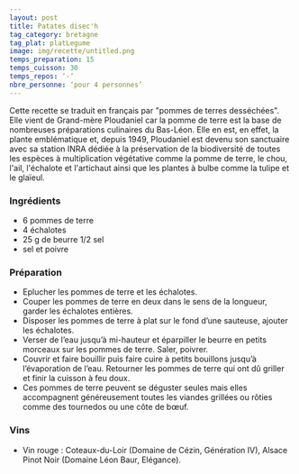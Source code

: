 ```yaml
---
layout: post
title: Patates disec'h
tag_category: bretagne
tag_plat: platLegume
image: img/recette/untitled.png
temps_preparation: 15
temps_cuisson: 30
temps_repos: ‘-‘
nbre_personne: ‘pour 4 personnes’
---
```

Cette recette se traduit en français par "pommes de terres desséchées". Elle vient de Grand-mère Ploudaniel car la pomme de terre est la base de nombreuses préparations culinaires du Bas-Léon. Elle en est, en effet, la plante emblématique et, depuis 1949, Ploudaniel est devenu son sanctuaire avec sa station INRA dédiée à la préservation de la biodiversité de toutes les espèces à multiplication végétative comme la pomme de terre, le chou, l'ail, l'échalote et l'artichaut ainsi que les plantes à bulbe comme la tulipe et le glaïeul.    

### Ingrédients
* 6 pommes de terre
* 4 échalotes
* 25 g de beurre 1/2 sel
* sel et poivre

### Préparation
* Eplucher les pommes de terre et les échalotes.
* Couper les pommes de terre en deux dans le sens de la longueur, garder les échalotes entières.
* Disposer les pommes de terre à plat sur le fond d’une sauteuse, ajouter les échalotes.
* Verser de l’eau jusqu’à mi-hauteur et éparpiller le beurre en petits morceaux sur les pommes de terre. Saler, poivrer.
* Couvrir et faire bouillir puis faire cuire à petits bouillons jusqu’à l’évaporation de l’eau. Retourner les pommes de terre qui ont dû griller et finir la cuisson à feu doux.  
* Ces pommes de terre peuvent se déguster seules mais elles accompagnent généreusement toutes les viandes grillées ou rôties comme des tournedos ou une côte de bœuf.

### Vins
* Vin rouge : Coteaux-du-Loir (Domaine de Cézin, Génération IV), Alsace Pinot Noir (Domaine Léon Baur, Elégance).
